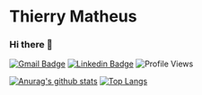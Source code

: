 # Thierry Matheus
### Hi there 👋

<!--
**ThierryMatheus/ThierryMatheus** is a ✨ _special_ ✨ repository because its `README.md` (this file) appears on your GitHub profile.

Here are some ideas to get you started:

- 🔭 I’m currently studing on IFPE (Federal Institute of Pernambuco) and UFRPE
- 👯 I’m looking to collaborate on IFparking https://github.com/LucasFelinto/ifparking
- 📫 How to reach me: https://www.linkedin.com/in/thierry-matheus-0790311a1/ thierrymatheusreal@gmail.com
- ⚡ Fun fact: Mil meu com mil teu?
-->
[![Gmail Badge](https://img.shields.io/badge/-thierrymatheusreal@gmail.com-c14438?style=flat&logo=Gmail&logoColor=white)](mailto:thierrymatheusreal@gmail.com "Connect via Email")
[![Linkedin Badge](https://img.shields.io/badge/Thierry-Matheus-0790311a1?style=flat&logo=Linkedin&logoColor=white)](https://www.linkedin.com/in/thierry-matheus-0790311a1/ "Connect on LinkedIn")
 ![Profile Views](https://komarev.com/ghpvc/?username=ThierryMatheus&color=7802aa)

[![Anurag's github stats](https://github-readme-stats.vercel.app/api?username=ThierryMatheus&count_private=true&hide=stars&show_icons=true&theme=buefy)](https://github.com/ThierryMatheus)
[![Top Langs](https://github-readme-stats.vercel.app/api/top-langs/?username=ThierryMatheus&layout=compact&theme=buefy)](https://github.com/anuraghazra/github-readme-stats)
